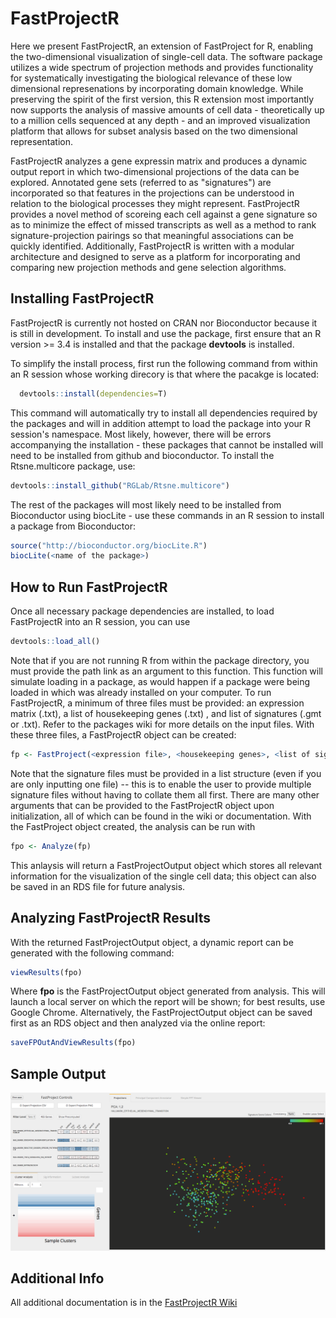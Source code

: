 FastProjectR
===========
Here we present FastProjectR, an extension of FastProject for R, enabling the two-dimensional visualization of single-cell data. The software package utilizes a wide spectrum of projection methods and provides functionality for systematically investigating the biological relevance of these low dimensional represenations by incorporating domain knowledge. While preserving the spirit of the first version, this R extension most importantly now supports the analysis of massive amounts of cell data - theoretically up to a million cells sequenced at any depth - and an improved visualization platform that allows for subset analysis based on the two dimensional representation.

FastProjectR analyzes a gene expressin matrix and produces a dynamic output report in which two-dimensional projections of the         data can be explored. Annotated gene sets (referred to as "signatures") are incorporated so that features in the projections can be understood in relation to the biological processes they might represent. FastProjectR provides a novel method of scoreing each cell against a gene signature so as to minimize the effect of missed transcripts as well as a method to rank signature-projection pairings so that meaningful associations can be quickly identified. Additionally, FastProjectR is written with a modular architecture and designed to serve as a platform for incorporating and comparing new projection methods and gene selection algorithms.

Installing FastProjectR
-----------------------

FastProjectR is currently not hosted on CRAN nor Bioconductor because it is still in development. To install and use the package, first ensure that an R version >= 3.4 is installed and that the package **devtools** is installed.

To simplify the install process, first run the following command from within an R session whose working direcory is that where the pacakge is located:
``` r
  devtools::install(dependencies=T)
```

This command will automatically try to install all dependencies required by the packages and will in addition attempt to load the package into your R session's namespace. Most likely, however, there will be errors accompanying the installation - these packages that cannot be installed will need to be installed from github and bioconductor. To install the Rtsne.multicore package, use:
``` r
devtools::install_github("RGLab/Rtsne.multicore") 
```
The rest of the packages will most likely need to be installed from Bioconductor using biocLite - use these commands in an R session to install a package from Bioconductor:
```r
source("http://bioconductor.org/biocLite.R")
biocLite(<name of the package>)
```
How to Run FastProjectR
-----------------------

Once all necessary package dependencies are installed, to load FastProjectR into an R session, you can use
```r
devtools::load_all()
```
Note that if you are not running R from within the package directory, you must provide the path link as an argument to this function. This function will simulate loading in a package, as would happen if a package were being loaded in which was already installed on your computer. To run FastProjectR, a minimum of three files must be provided: an expression matrix (.txt), a list of housekeeping genes (.txt) , and list of signatures (.gmt or .txt). Refer to the packages wiki for more details on the input files. With these three files, a FastProjectR object can be created:
```r 
fp <- FastProject(<expression file>, <housekeeping genes>, <list of signatures>)
```
Note that the signature files must be provided in a list structure (even if you are only inputting one file) -- this is to enable the user to provide multiple signature files without having to collate them all first. There are many other arguments that can be provided to the FastProjectR object upon initialization, all of which can be found in the wiki or documentation. With the FastProject object created, the analysis can be run with 
``` r
fpo <- Analyze(fp)
```

This anlaysis will return a FastProjectOutput object which stores all relevant information for the visualization of the single cell data; this object can also be saved in an RDS file for future analysis. 

Analyzing FastProjectR Results
------------------------------
With the returned FastProjectOutput object, a dynamic report can be generated with the following command:
```r 
viewResults(fpo)
```
Where **fpo** is the FastProjectOutput object generated from analysis. This will launch a local server on which the report will be shown; for best results, use Google Chrome. Alternatively, the FastProjectOutput object can be saved first as an RDS object and then analyzed via the online report:
```r 
saveFPOutAndViewResults(fpo)
```

Sample Output
-------------
![FastProjectR Output Sample Image](/SampleOutput.png?raw=true)

Additional Info
---------------
All additional documentation is in the [FastProjectR Wiki](https://github.com/YosefLab/FastProjectR/wiki)

